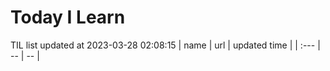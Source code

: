 # Today I Learn 
TIL list updated at 2023-03-28 02:08:15
| name | url | updated time |
| :--- | -- | -- |
